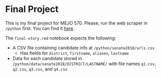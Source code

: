 # Final Project
This is my final project for MEJO 570.
Please, run the web scraper in `/python` first. You can find it [here](https://github.com/Dafondo/mejo570/tree/master/python/).

The `final-story.rmd` notebook expects the following:
- A CSV file containing candidate info at `/python/senate2018/urls.csv`
    - Has fields for `district`, `firstname`, `aliases`, `lastname`
- Data for each candidate stored in `/python/data/senate2018/DISTRICT/LASTNAME/` with file names `q1.csv`, `q2.csv`, `q3.csv`, and `q4.csv`